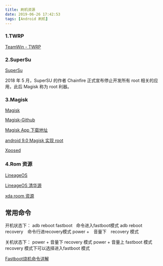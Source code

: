```yaml
---
title: 刷机资源
date: 2019-06-26 17:42:53
tags: [Android 刷机]
---
```



### 1.TWRP
  
[TeamWin - TWRP](https://twrp.me/Devices/)

### 2.SuperSu

[SuperSu](http://www.supersu.com/download)

2018 年 5 月，SuperSU 的作者 Chainfire 正式宣布停止开发所有 root 相关的应用，此后 Magisk 称为 root 利器。

<!-- more -->

### 3.Magisk

[Magisk](https://forum.xda-developers.com/apps/magisk/official-magisk-v7-universal-systemless-t3473445)

[Magisk-Github](https://github.com/topjohnwu/Magisk)


[Magisk App 下载地址](https://github.com/topjohnwu/Magisk/releases)


[android 9.0 Magisk 实现 root  ](https://www.technobuzz.net/download-and-install-magisk-manager/)

<!-- ### Xposed Framework -->

[Xposed](https://forum.xda-developers.com/showthread.php?t=3034811)


### 4.Rom 资源

[LineageOS](https://www.lineageos.org/)

[LineageOS 清华源](https://mirrors.tuna.tsinghua.edu.cn/lineage-rom/full/)

[xda room 资源](https://download.pixelexperience.org/)


## 常用命令

开机状态下：
adb reboot fastboot   命令进入fastboot模式
adb reboot recovery　命令行进recovery模式
power +　音量下　recovery 模式

关机状态下：
power + 音量下 recovery 模式
power + 音量上 fastboot 模式
recovery 模式下可以选择进入fastboot 模式


[Fastboot烧机命令详解](https://blog.csdn.net/u012169524/article/details/51222859)